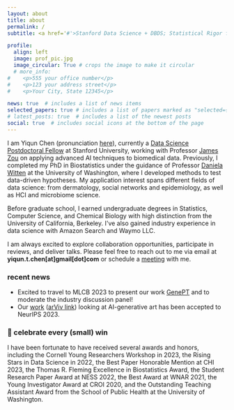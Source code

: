 ```yaml
---
layout: about
title: about
permalink: /
subtitle: <a href='#'>Stanford Data Science + DBDS; Statistical Rigor for Data Science</a>.

profile:
  align: left
  image: prof_pic.jpg
  image_circular: True # crops the image to make it circular
  # more_info: 
#    <p>555 your office number</p>
#    <p>123 your address street</p>
#    <p>Your City, State 12345</p>

news: true  # includes a list of news items
selected_papers: true # includes a list of papers marked as "selected={true}"
# latest_posts: true  # includes a list of the newest posts
social: true  # includes social icons at the bottom of the page
---
```


I am Yiqun Chen (pronunciation [here](./document/yiqunchen_name_recording.mp3)), currently a [Data Science Postdoctoral Fellow](https://datascience.stanford.edu/programs/data-science-fellows) at Stanford University, working with Professor [James Zou](https://www.james-zou.com/) on applying advanced AI techniques to biomedical data. Previously, I completed my PhD in Biostatistics under the guidance of Professor [Daniela Witten](https://www.danielawitten.com/) at the University of Washington, where I developed methods to test data-driven hypotheses. My application interest spans different fields of data science: from dermatology, social networks and epidemiology, as well as HCI and microbiome science.

Before graduate school, I earned undergraduate degrees in Statistics, Computer Science, and Chemical Biology with high distinction from the University of California, Berkeley. I've also gained industry experience in data science with Amazon Search and Waymo LLC. 

I am always excited to explore collaboration opportunities, participate in reviews, and deliver talks. Please feel free to reach out to me via email at **yiqun.t.chen[at]gmail[dot]com** or schedule a [meeting](https://calendly.com/yiqunchen) with me.


### recent news
- Excited to travel to MLCB 2023 to present our work [GenePT](https://www.biorxiv.org/content/10.1101/2023.10.16.562533v1) and to moderate the industry discussion panel!
- Our [work](https://yiqunchen.github.io/TWIGMA/) ([arViv link](https://arxiv.org/abs/2306.08310)) looking at AI-generative art has been accepted to NeurIPS 2023.

### 🎉 celebrate every (small) win
I have been fortunate to have received several awards and honors, including the Cornell Young Researchers Workshop in 2023, the Rising Stars in Data Science in 2022, the Best Paper Honorable Mention at CHI 2023, the Thomas R. Fleming Excellence in Biostatistics Award, the Student Research Paper Award at NESS 2022, the Best Award at WNAR 2021, the Young Investigator Award at CROI 2020, and the Outstanding Teaching Assistant Award from the School of Public Health at the University of Washington.


